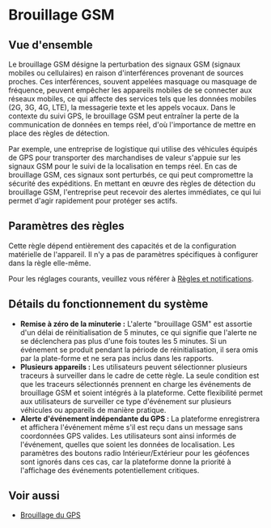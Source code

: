 # Brouillage GSM

## Vue d'ensemble

Le brouillage GSM désigne la perturbation des signaux GSM (signaux mobiles ou cellulaires) en raison d'interférences provenant de sources proches. Ces interférences, souvent appelées masquage ou masquage de fréquence, peuvent empêcher les appareils mobiles de se connecter aux réseaux mobiles, ce qui affecte des services tels que les données mobiles (2G, 3G, 4G, LTE), la messagerie texte et les appels vocaux. Dans le contexte du suivi GPS, le brouillage GSM peut entraîner la perte de la communication de données en temps réel, d'où l'importance de mettre en place des règles de détection.

Par exemple, une entreprise de logistique qui utilise des véhicules équipés de GPS pour transporter des marchandises de valeur s'appuie sur les signaux GSM pour le suivi de la localisation en temps réel. En cas de brouillage GSM, ces signaux sont perturbés, ce qui peut compromettre la sécurité des expéditions. En mettant en œuvre des règles de détection du brouillage GSM, l'entreprise peut recevoir des alertes immédiates, ce qui lui permet d'agir rapidement pour protéger ses actifs.

## Paramètres des règles

Cette règle dépend entièrement des capacités et de la configuration matérielle de l'appareil. Il n'y a pas de paramètres spécifiques à configurer dans la règle elle-même.

Pour les réglages courants, veuillez vous référer à [Règles et notifications](../../regles-et-notifications.md).

## Détails du fonctionnement du système

- **Remise à zéro de la minuterie :** L'alerte "brouillage GSM" est assortie d'un délai de réinitialisation de 5 minutes, ce qui signifie que l'alerte ne se déclenchera pas plus d'une fois toutes les 5 minutes. Si un événement se produit pendant la période de réinitialisation, il sera omis par la plate-forme et ne sera pas inclus dans les rapports.
- **Plusieurs appareils :** Les utilisateurs peuvent sélectionner plusieurs traceurs à surveiller dans le cadre de cette règle. La seule condition est que les traceurs sélectionnés prennent en charge les événements de brouillage GSM et soient intégrés à la plateforme. Cette flexibilité permet aux utilisateurs de surveiller ce type d'événement sur plusieurs véhicules ou appareils de manière pratique.
- **Alerte d'événement indépendante du GPS :** La plateforme enregistrera et affichera l'événement même s'il est reçu dans un message sans coordonnées GPS valides. Les utilisateurs sont ainsi informés de l'événement, quelles que soient les données de localisation. Les paramètres des boutons radio Intérieur/Extérieur pour les géofences sont ignorés dans ces cas, car la plateforme donne la priorité à l'affichage des événements potentiellement critiques.

## Voir aussi

- [Brouillage du GPS](../positionnement-de-lappareil/brouillage-du-gps.md)
